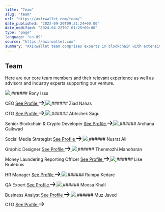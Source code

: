 ```yaml
---
title: "Team"
slug: "team"
url: "https://axirwallet.com/team/"
date_published: "2022-09-20T09:31:24+00:00"
date_modified: "2024-04-22T07:01:25+00:00"
type: "page"
language: "en-US"
source: "https://axirwallet.com"
summary: "AXIRwallet team comprises experts in blockchain with extensive knowledge in development, smart contracts, & decentralized applications."
---
```


Team
----

Here are our core team members and their relevant experience as well as advisors and industry experts supporting our venture.

 [ ![](https://axirwallet.com/wp-content/uploads/Rony-Issa.png) ](https://axirwallet.com/team/rony-issa/)###### Rony Issa

 CEO [ See Profile <svg fill="none" height="14" viewbox="0 0 18 14" width="18" xmlns="http://www.w3.org/2000/svg"><path d="M10.6667 1.16663L16.5 6.99996M16.5 6.99996L10.6667 12.8333M16.5 6.99996L1.5 6.99996" stroke="#13111A" stroke-linecap="round" stroke-linejoin="round" stroke-width="2"></path></svg> ](https://axirwallet.com/team/rony-issa/) [ ![](https://axirwallet.com/wp-content/uploads/Ziad-Nahas.png) ](https://axirwallet.com/team/ziad-nahas/)###### Ziad Nahas

 CTO [ See Profile <svg fill="none" height="14" viewbox="0 0 18 14" width="18" xmlns="http://www.w3.org/2000/svg"><path d="M10.6667 1.16663L16.5 6.99996M16.5 6.99996L10.6667 12.8333M16.5 6.99996L1.5 6.99996" stroke="#13111A" stroke-linecap="round" stroke-linejoin="round" stroke-width="2"></path></svg> ](https://axirwallet.com/team/ziad-nahas/) [ ![](https://axirwallet.com/wp-content/uploads/Abhishek-Sagu.png) ](https://axirwallet.com/team/abhishek-sagu/)###### Abhishek Sagu

 Senior Blockchain &amp; Crypto Developer [ See Profile <svg fill="none" height="14" viewbox="0 0 18 14" width="18" xmlns="http://www.w3.org/2000/svg"><path d="M10.6667 1.16663L16.5 6.99996M16.5 6.99996L10.6667 12.8333M16.5 6.99996L1.5 6.99996" stroke="#13111A" stroke-linecap="round" stroke-linejoin="round" stroke-width="2"></path></svg> ](https://axirwallet.com/team/abhishek-sagu/) [ ![](https://axirwallet.com/wp-content/uploads/Archana-Gaikwad.png) ](https://axirwallet.com/team/archana-gaikwad/)###### Archana Gaikwad

 Social Media Strategist [ See Profile <svg fill="none" height="14" viewbox="0 0 18 14" width="18" xmlns="http://www.w3.org/2000/svg"><path d="M10.6667 1.16663L16.5 6.99996M16.5 6.99996L10.6667 12.8333M16.5 6.99996L1.5 6.99996" stroke="#13111A" stroke-linecap="round" stroke-linejoin="round" stroke-width="2"></path></svg> ](https://axirwallet.com/team/archana-gaikwad/) [ ![](https://axirwallet.com/wp-content/uploads/Nusrat-Ali.png) ](https://axirwallet.com/team/nusrat-ali/)###### Nusrat Ali

 Graphic Designer [ See Profile <svg fill="none" height="14" viewbox="0 0 18 14" width="18" xmlns="http://www.w3.org/2000/svg"><path d="M10.6667 1.16663L16.5 6.99996M16.5 6.99996L10.6667 12.8333M16.5 6.99996L1.5 6.99996" stroke="#13111A" stroke-linecap="round" stroke-linejoin="round" stroke-width="2"></path></svg> ](https://axirwallet.com/team/nusrat-ali/) [ ![](https://axirwallet.com/wp-content/uploads/Thenmozhi-Manoharan.png) ](https://axirwallet.com/team/thenmozhi-manoharan/)###### Thenmozhi Manoharan

 Money Laundering Reporting Officer [ See Profile <svg fill="none" height="14" viewbox="0 0 18 14" width="18" xmlns="http://www.w3.org/2000/svg"><path d="M10.6667 1.16663L16.5 6.99996M16.5 6.99996L10.6667 12.8333M16.5 6.99996L1.5 6.99996" stroke="#13111A" stroke-linecap="round" stroke-linejoin="round" stroke-width="2"></path></svg> ](https://axirwallet.com/team/thenmozhi-manoharan/) [ ![](https://axirwallet.com/wp-content/uploads/Lise-Brulebois.png) ](https://axirwallet.com/team/lise-brulebois/)###### Lise Brulebois

 HR Manager [ See Profile <svg fill="none" height="14" viewbox="0 0 18 14" width="18" xmlns="http://www.w3.org/2000/svg"><path d="M10.6667 1.16663L16.5 6.99996M16.5 6.99996L10.6667 12.8333M16.5 6.99996L1.5 6.99996" stroke="#13111A" stroke-linecap="round" stroke-linejoin="round" stroke-width="2"></path></svg> ](https://axirwallet.com/team/lise-brulebois/) [ ![](https://axirwallet.com/wp-content/uploads/Rumpa-Kedare.png) ](https://axirwallet.com/team/rumpa-kedare/)###### Rumpa Kedare

 QA Expert [ See Profile <svg fill="none" height="14" viewbox="0 0 18 14" width="18" xmlns="http://www.w3.org/2000/svg"><path d="M10.6667 1.16663L16.5 6.99996M16.5 6.99996L10.6667 12.8333M16.5 6.99996L1.5 6.99996" stroke="#13111A" stroke-linecap="round" stroke-linejoin="round" stroke-width="2"></path></svg> ](https://axirwallet.com/team/rumpa-kedare/) [ ![](https://axirwallet.com/wp-content/uploads/Moosa-Khalil.png) ](https://axirwallet.com/team/moosa-khalil/)###### Moosa Khalil

 Business Analyst [ See Profile <svg fill="none" height="14" viewbox="0 0 18 14" width="18" xmlns="http://www.w3.org/2000/svg"><path d="M10.6667 1.16663L16.5 6.99996M16.5 6.99996L10.6667 12.8333M16.5 6.99996L1.5 6.99996" stroke="#13111A" stroke-linecap="round" stroke-linejoin="round" stroke-width="2"></path></svg> ](https://axirwallet.com/team/moosa-khalil/) [ ![](https://axirwallet.com/wp-content/uploads/Muz-Javed.jpg) ](https://axirwallet.com/team/muz-javed/)###### Muz Javed

 CTO [ See Profile <svg fill="none" height="14" viewbox="0 0 18 14" width="18" xmlns="http://www.w3.org/2000/svg"><path d="M10.6667 1.16663L16.5 6.99996M16.5 6.99996L10.6667 12.8333M16.5 6.99996L1.5 6.99996" stroke="#13111A" stroke-linecap="round" stroke-linejoin="round" stroke-width="2"></path></svg>](https://axirwallet.com/team/muz-javed/)